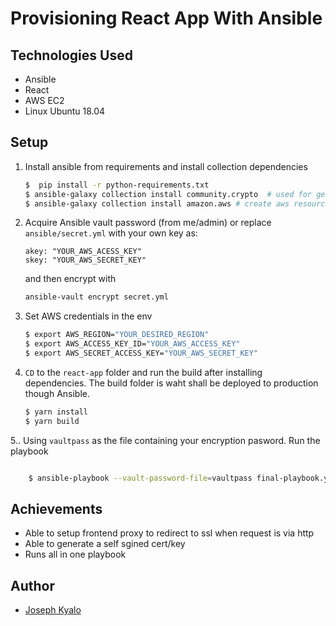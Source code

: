 # Provisioning React App With Ansible

## Technologies Used

- Ansible
- React
- AWS EC2
- Linux Ubuntu 18.04


## Setup

1. Install ansible from requirements and install collection dependencies
    ```bash
    $  pip install -r python-requirements.txt
    $ ansible-galaxy collection install community.crypto  # used for generating SSL certs/key
    $ ansible-galaxy collection install amazon.aws # create aws resources

    ```

2. Acquire Ansible vault password (from me/admin) or replace `ansible/secret.yml` with your own key as:
    ```
    akey: "YOUR_AWS_ACESS_KEY"
    skey: "YOUR_AWS_SECRET_KEY"
    ```
    and then encrypt with
    ```bash
    ansible-vault encrypt secret.yml
    ```
3. Set AWS credentials in the env
    ```bash
    $ export AWS_REGION="YOUR_DESIRED_REGION"
    $ export AWS_ACCESS_KEY_ID="YOUR_AWS_ACCESS_KEY"
    $ export AWS_SECRET_ACCESS_KEY="YOUR_AWS_SECRET_KEY"
    ```
4. `CD` to the `react-app` folder and run the build after installing dependencies. The build folder is waht shall be deployed to production though Ansible.
    ```bash
    $ yarn install
    $ yarn build
    ```
5.. Using `vaultpass` as the file containing your encryption pasword. Run the playbook

```bash

    $ ansible-playbook --vault-password-file=vaultpass final-playbook.yml

```


## Achievements

- Able to setup frontend proxy to redirect to ssl when request is via http
- Able to generate a self sgined cert/key
- Runs all in one playbook

## Author
- [Joseph Kyalo](https://www.linkedin.com/in/mutuku-kyalo-th/)
